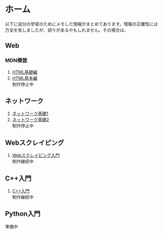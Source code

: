 # ホーム
以下に自分の学習のためにメモした情報がまとめてあります。情報の正確性には万全を気しましたが、誤りがあるやもしれません。その場合は、
## Web
### MDN模倣
1. [HTML基礎編](web/html1.html)
2. [HTML基本編](web/next_step.html)     
制作停止中
## ネットワーク
1. [ネットワーク基礎1](network/network01.md)
2. [ネットワーク基礎2](network/network02.md)  
制作停止中
## Webスクレイピング
1. [Webスクレイピング入門](scraping/selenium01.md)  
制作継続中
## C++入門
1. [C++入門](cpp/cpp01.md)  
制作継続中
## Python入門
準備中